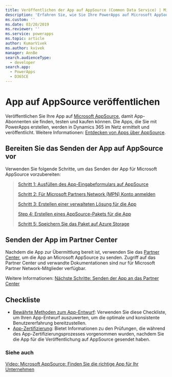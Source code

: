 ```yaml
---
title: Veröffentlichen der App auf AppSource (Common Data Service) | Microsoft Docs
description: 'Erfahren Sie, wie Sie Ihre PowerApps auf Microsoft AppSource veröffentlichen, damit Abonnenten sie finden, testen und kaufen können.'
ms.custom: ''
ms.date: 03/20/2019
ms.reviewer: ''
ms.service: powerapps
ms.topic: article
author: KumarVivek
ms.author: kvivek
manager: AnnBe
search.audienceType:
  - developer
search.app:
  - PowerApps
  - D365CE
---
```

# <a name="publish-your-app-on-appsource"></a>App auf AppSource veröffentlichen

Veröffentlichen Sie Ihre App auf [Microsoft AppSource](https://appsource.microsoft.com), damit App-Abonnenten sie finden, testen und kaufen können. Die Apps, die Sie mit PowerApps erstellen, werden in Dynamics 365 im Netz ermittelt und veröffentlicht. Weitere Informationen: [Entdecken von Apps über AppSource](/powerapps/user/app-source). 

## <a name="prepare-for-submitting-your-app-on-appsource"></a>Bereiten Sie das Senden der App auf AppSource vor

Verwenden Sie folgende Schritte, um das Senden der App für Microsoft AppSource vorzubereiten:

> [Schritt 1: Ausfüllen des App-Eingabeformulars auf AppSource](fill-app-submission-form-appsource.md)
> 
> [Schritt 2: Für Microsoft Partners Network (MPN) Konto anmelden](register-microsoft-partner-network.md)
> 
> [Schritt 3: Erstellen einer verwalteten Lösung für die App](create-solution-app-appsource.md)
> 
> [Step 4: Erstellen eines AppSource-Pakets für die App](create-package-app-appsource.md)
> 
> [Schritt 5: Speichern Sie das Paket auf Azure Storage](store-appsource-package-azure-storage.md)

## <a name="submit-your-app-on-partner-center"></a>Senden der App im Partner Center

Nachdem die App zur Übermittlung bereit ist, verwenden Sie das [Partner Center](https://partner.microsoft.com/dashboard/account/v3/enrollment/introduction/azureisv), um die App an Microsoft AppSource zu senden. Zugriff auf das Partner Center und verwandte Dokumentationen sind nur für Microsoft Partner Network-Mitglieder verfügbar.

Weitere Informationen: [Nächste Schritte: Senden der App an das Partner Center](next-steps-submit-app-cloud-partner-portal.md)
  
## <a name="checklists"></a>Checkliste

- [Bewährte Methoden zum App-Entwurf](appendix-app-design-best-practices-checklist.md): Verwenden Sie diese Checkliste, um Ihren App-Entwurf auszuwerten, um die optimale und konsistente Benutzererfahrung bereitzustellen.
- [App-Zertifizierung](appendix-app-certification-checklist.md): Bietet Informationen zu den Prüfungen, die während des App-Zertifizierungsprozesses vorgenommen wurden, nachdem Sie die App für die Veröffentlichung auf AppSource gesendet haben. 
  
### <a name="see-also"></a>Siehe auch  
[Video: Microsoft AppSource: Finden Sie die richtige App für Ihr Unternehmen](https://youtu.be/hpq_Y9LuIB8)
 
